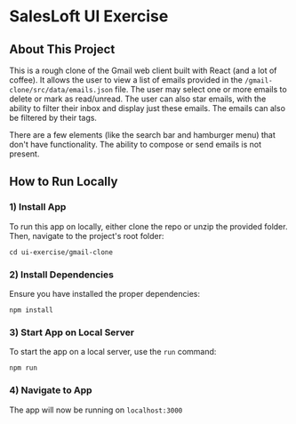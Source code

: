 # SalesLoft UI Exercise

## About This Project
This is a rough clone of the Gmail web client built with React (and a lot of coffee). It allows the user to view a list of emails provided in the `/gmail-clone/src/data/emails.json` file. The user may select one or more emails to delete or mark as read/unread. The user can also star emails, with the ability to filter their inbox and display just these emails. The emails can also be filtered by their tags.

There are a few elements (like the search bar and hamburger menu) that don't have functionality. The ability to compose or send emails is not present.

## How to Run Locally

### 1) Install App
To run this app on locally, either clone the repo or unzip the provided folder. Then, navigate to the project's root folder:

`cd ui-exercise/gmail-clone`


### 2) Install Dependencies
Ensure you have installed the proper dependencies:

`npm install`


### 3) Start App on Local Server
To start the app on a local server, use the `run` command:

`npm run`

### 4) Navigate to App
The app will now be running on `localhost:3000`
